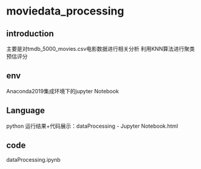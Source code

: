 # moviedata_processing

## introduction
 主要是对tmdb_5000_movies.csv电影数据进行相关分析 利用KNN算法进行聚类 预估评分
## env
 Anaconda2019集成环境下的jupyter Notebook
## Language
  python 
运行结果+代码展示：dataProcessing - Jupyter Notebook.html
## code
  dataProcessing.ipynb  

